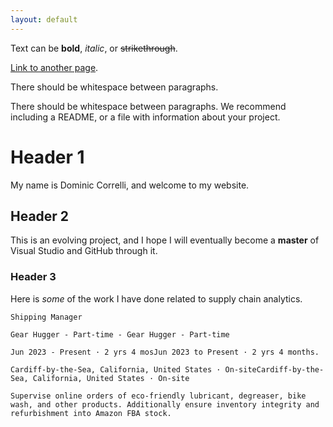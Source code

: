 ```yaml
---
layout: default
---
```


Text can be **bold**, _italic_, or ~~strikethrough~~.

[Link to another page](./another-page.html).

There should be whitespace between paragraphs.

There should be whitespace between paragraphs. We recommend including a README, or a file with information about your project.

# Header 1

My name is Dominic Correlli, and welcome to my website.


## Header 2

This is an evolving project, and I hope I will eventually become a **master** of Visual Studio and GitHub through it.

### Header 3

Here is *some* of the work I have done related to supply chain analytics.


```
Shipping Manager

Gear Hugger - Part-time - Gear Hugger - Part-time

Jun 2023 - Present · 2 yrs 4 mosJun 2023 to Present · 2 yrs 4 months.

Cardiff-by-the-Sea, California, United States · On-siteCardiff-by-the-Sea, California, United States · On-site

Supervise online orders of eco-friendly lubricant, degreaser, bike wash, and other products. Additionally ensure inventory integrity and refurbishment into Amazon FBA stock.

```
